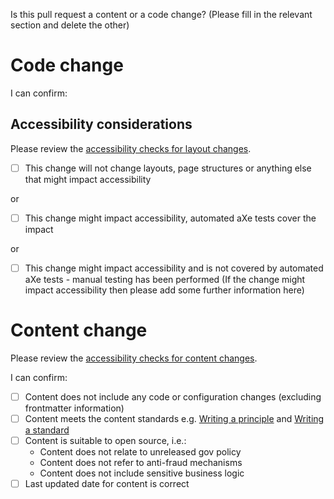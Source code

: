 Is this pull request a content or a code change? (Please fill in the relevant section and delete the other)

# Code change
I can confirm:
## Accessibility considerations
Please review the [accessibility checks for layout changes](https://github.com/HO-CTO/engineering-guidance-and-standards/blob/main/technical-docs/accessibility/layout-checks.md).

- [ ] This change will not change layouts, page structures or anything else that might impact accessibility

or
- [ ] This change might impact accessibility, automated aXe tests cover the impact

or
- [ ] This change might impact accessibility and is not covered by automated aXe tests - manual testing has been performed
(If the change might impact accessibility then please add some further information here)

# Content change 
Please review the [accessibility checks for content changes](https://github.com/HO-CTO/engineering-guidance-and-standards/blob/main/technical-docs/accessibility/content-checks.md).

I can confirm:
- [ ] Content does not include any code or configuration changes (excluding frontmatter information)
- [ ] Content meets the content standards
e.g. [Writing a principle](https://ho-cto.github.io/engineering-guidance-and-standards/docs/standards/writing-a-principle/) and [Writing a standard](https://ho-cto.github.io/engineering-guidance-and-standards/docs/standards/writing-a-standard/)
- [ ] Content is suitable to open source, i.e.:
    - Content does not relate to unreleased gov policy
    - Content does not refer to anti-fraud mechanisms
    - Content does not include sensitive business logic
- [ ] Last updated date for content is correct

